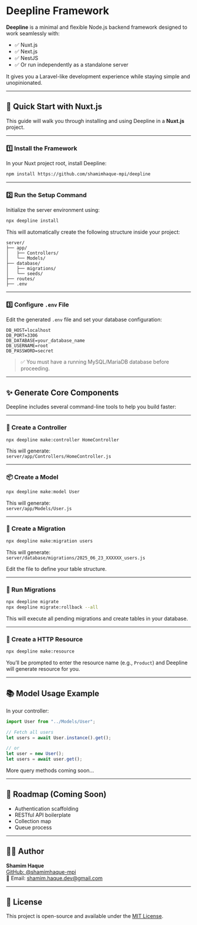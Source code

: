 # Deepline Framework

**Deepline** is a minimal and flexible Node.js backend framework designed to work seamlessly with:

- ✅ Nuxt.js
- ✅ Next.js
- ✅ NestJS
- ✅ Or run independently as a standalone server

It gives you a Laravel-like development experience while staying simple and unopinionated.

---

## 🚀 Quick Start with Nuxt.js

This guide will walk you through installing and using Deepline in a **Nuxt.js** project.

---

### 1️⃣ Install the Framework

In your Nuxt project root, install Deepline:

```bash
npm install https://github.com/shamimhaque-mpi/deepline
```

---

### 2️⃣ Run the Setup Command

Initialize the server environment using:

```bash
npx deepline install
```

This will automatically create the following structure inside your project:

```
server/
├── app/
│   ├── Controllers/
│   └── Models/
├── database/
│   ├── migrations/
│   └── seeds/
├── routes/
├── .env
```

---

### 3️⃣ Configure `.env` File

Edit the generated `.env` file and set your database configuration:

```env
DB_HOST=localhost
DB_PORT=3306
DB_DATABASE=your_database_name
DB_USERNAME=root
DB_PASSWORD=secret
```

> ✅ You must have a running MySQL/MariaDB database before proceeding.

---

## ✨ Generate Core Components

Deepline includes several command-line tools to help you build faster:

---

### 📂 Create a Controller

```bash
npx deepline make:controller HomeController
```

This will generate:  
`server/app/Controllers/HomeController.js`

---

### 📦 Create a Model

```bash
npx deepline make:model User
```

This will generate:  
`server/app/Models/User.js`

---

### 🧱 Create a Migration

```bash
npx deepline make:migration users
```

This will generate:  
`server/database/migrations/2025_06_23_XXXXXX_users.js`

Edit the file to define your table structure.

---

### 🔄 Run Migrations

```bash
npx deepline migrate
npx deepline migrate:rollback --all
```

This will execute all pending migrations and create tables in your database.

---

### 🚀 Create a HTTP Resource

```bash
npx deepline make:resource
```

You’ll be prompted to enter the resource name (e.g., `Product`) and Deepline will generate resource for you.

---

## 📚 Model Usage Example

In your controller:

```js
import User from "../Models/User";

// Fetch all users
let users = await User.instance().get();

// or
let user = new User();
let users = await user.get();
```

More query methods coming soon...

---

## 🧾 Roadmap (Coming Soon)

- Authentication scaffolding  
- RESTful API boilerplate  
- Collection map
- Queue process

---

## 👨‍💻 Author

**Shamim Haque**  
[GitHub: @shamimhaque-mpi](https://github.com/shamimhaque-mpi)  
📧 Email: shamim.haque.dev@gmail.com

---

## 📄 License

This project is open-source and available under the [MIT License](LICENSE).